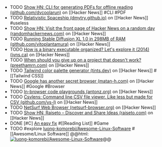 - TODO [Show HN: CLI for generating PDFs for offline reading (github.com/dvcoolarun)](https://news.ycombinator.com/item?id=39265756) on [[Hacker News]] #CLI #PDF
- TODO [Relativistic Spaceship (dmytry.github.io)](https://news.ycombinator.com/item?id=39266396) on [[Hacker News]] #useless
- TODO [Show HN: Visit the front page of Hacker News on a random day (randomhackernews.com)](https://news.ycombinator.com/item?id=39260760) on [[Hacker News]]
- TODO [Running Stable Diffusion XL 1.0 in 298MB of RAM (github.com/vitoplantamura)](https://news.ycombinator.com/item?id=37752632) on [[Hacker News]]
- TODO [How is a binary executable organized? Let's explore it (2014) (jvns.ca)](https://news.ycombinator.com/item?id=39231663) on [[Hacker News]]
- TODO [When should you give up on a project that doesn't work? (preethamrn.com)](https://news.ycombinator.com/item?id=39232004) on [[Hacker News]]
- TODO [Tailwind color palette generator (tints.dev)](https://news.ycombinator.com/item?id=39227831) on [[Hacker News]] #[[Tailwind CSS]]
- TODO [Google has another secret browser (matan-h.com)](https://news.ycombinator.com/item?id=39226754) on [[Hacker News]] #Google #Browser
- TODO [In-browser code playgrounds (antonz.org)](https://news.ycombinator.com/item?id=38891177) on [[Hacker News]]
- TODO [Csvlens: Command line CSV file viewer. Like less but made for CSV (github.com/ys-l)](https://news.ycombinator.com/item?id=38889820) on [[Hacker News]]
- TODO [NetSurf Web Browser (netsurf-browser.org)](https://news.ycombinator.com/item?id=38863933) on [[Hacker News]]
- TODO [Show HN: Raiseto – Discover and Share Ideas (raiseto.com)](https://news.ycombinator.com/item?id=38829177) on [[Hacker News]]
- DONE [#C] [An easy fix](https://chhopsky.itch.io/an-easy-fix) #[[Reading List]] #Game
- TODO #explore [luong-komorebi/Awesome-Linux-Software](https://github.com/luong-komorebi/Awesome-Linux-Software) #[[Awesome/Linux Software]]
  @@html: <a href="https://github.com/luong-komorebi/Awesome-Linux-Software/"><img src="https://github-readme-stats-astronomer.vercel.app/api/pin/?username=luong-komorebi&repo=Awesome-Linux-Software&theme=tokyonight" alt="luong-komorebi/Awesome-Linux-Software"/></a>@@